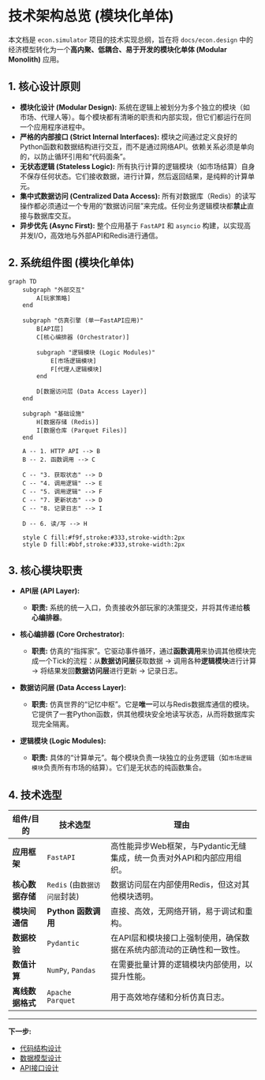# **技术架构总览 (模块化单体)**

本文档是 `econ.simulator` 项目的技术实现总纲，旨在将 `docs/econ.design` 中的经济模型转化为一个**高内聚、低耦合、易于开发的模块化单体 (Modular Monolith)** 应用。

## **1. 核心设计原则**

*   **模块化设计 (Modular Design):** 系统在逻辑上被划分为多个独立的模块（如市场、代理人等）。每个模块都有清晰的职责和内部实现，但它们都运行在同一个应用程序进程中。
*   **严格的内部接口 (Strict Internal Interfaces):** 模块之间通过定义良好的Python函数和数据结构进行交互，而不是通过网络API。依赖关系必须是单向的，以防止循环引用和“代码面条”。
*   **无状态逻辑 (Stateless Logic):** 所有执行计算的逻辑模块（如市场结算）自身不保存任何状态。它们接收数据，进行计算，然后返回结果，是纯粹的计算单元。
*   **集中式数据访问 (Centralized Data Access):** 所有对数据库（Redis）的读写操作都必须通过一个专用的“数据访问层”来完成。任何业务逻辑模块都**禁止**直接与数据库交互。
*   **异步优先 (Async First):** 整个应用基于 `FastAPI` 和 `asyncio` 构建，以实现高并发I/O，高效地与外部API和Redis进行通信。

## **2. 系统组件图 (模块化单体)**

```mermaid
graph TD
    subgraph "外部交互"
        A[玩家策略]
    end

    subgraph "仿真引擎 (单一FastAPI应用)"
        B[API层]
        C[核心编排器 (Orchestrator)]
        
        subgraph "逻辑模块 (Logic Modules)"
            E[市场逻辑模块]
            F[代理人逻辑模块]
        end

        D[数据访问层 (Data Access Layer)]
    end
    
    subgraph "基础设施"
        H[数据存储 (Redis)]
        I[数据仓库 (Parquet Files)]
    end

    A -- 1. HTTP API --> B
    B -- 2. 函数调用 --> C
    
    C -- "3. 获取状态" --> D
    C -- "4. 调用逻辑" --> E
    C -- "5. 调用逻辑" --> F
    C -- "7. 更新状态" --> D
    C -- "8. 记录日志" --> I

    D -- 6. 读/写 --> H

    style C fill:#f9f,stroke:#333,stroke-width:2px
    style D fill:#bbf,stroke:#333,stroke-width:2px
```

## **3. 核心模块职责**

*   **API层 (API Layer):**
    *   **职责:** 系统的统一入口，负责接收外部玩家的决策提交，并将其传递给**核心编排器**。

*   **核心编排器 (Core Orchestrator):**
    *   **职责:** 仿真的“指挥家”。它驱动事件循环，通过**函数调用**来协调其他模块完成一个Tick的流程：从**数据访问层**获取数据 -> 调用各种**逻辑模块**进行计算 -> 将结果发回**数据访问层**进行更新 -> 记录日志。

*   **数据访问层 (Data Access Layer):**
    *   **职责:** 仿真世界的“记忆中枢”。它是**唯一**可以与Redis数据库通信的模块。它提供了一套Python函数，供其他模块安全地读写状态，从而将数据库实现完全隔离。

*   **逻辑模块 (Logic Modules):**
    *   **职责:** 具体的“计算单元”。每个模块负责一块独立的业务逻辑（如`市场逻辑模块`负责所有市场的结算）。它们是无状态的纯函数集合。

## **4. 技术选型**

| 组件/目的      | 技术选型                               | 理由                                                                                             |
| -------------- | -------------------------------------- | ------------------------------------------------------------------------------------------------ |
| **应用框架**   | `FastAPI`                              | 高性能异步Web框架，与Pydantic无缝集成，统一负责对外API和内部应用组织。                           |
| **核心数据存储** | `Redis` (由`数据访问层`封装)           | 数据访问层在内部使用Redis，但这对其他模块透明。                                                  |
| **模块间通信** | **Python 函数调用**                    | 直接、高效，无网络开销，易于调试和重构。                                                         |
| **数据校验**   | `Pydantic`                             | 在API层和模块接口上强制使用，确保数据在系统内部流动的正确性和一致性。                            |
| **数值计算**   | `NumPy`, `Pandas`                      | 在需要批量计算的逻辑模块内部使用，以提升性能。                                                   |
| **离线数据格式** | `Apache Parquet`                       | 用于高效地存储和分析仿真日志。                                                                   |

---
**下一步:**
*   [代码结构设计](./1_CODE_STRUCTURE.md)
*   [数据模型设计](./2_DATA_MODEL.md)
*   [API接口设计](./3_API_DESIGN.md)
